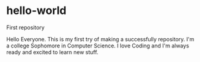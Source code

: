 # hello-world
First repository


Hello Everyone.
This is my first try of making a successfully repository.
I'm a college Sophomore in Computer Science.
I love Coding and I'm always ready and excited to learn new stuff.
